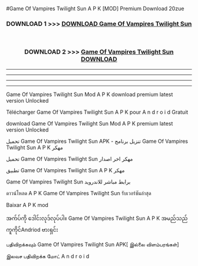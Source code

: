 #Game Of Vampires Twilight Sun  A P K [MOD] Premium Download 20zue



<div align="center">

<h3>DOWNLOAD 1 >>> <a href="https://teeasianyam.web.app?sq=Game Of Vampires Twilight Sun ">DOWNLOAD Game Of Vampires Twilight Sun  </a></h3><br>

<h3>DOWNLOAD 2 >>> <a href="https://teeasianyam.web.app?sq=Game Of Vampires Twilight Sun  ">Game Of Vampires Twilight Sun   DOWNLOAD </a></h3>

</div>


----------------------------------------------------------

----------------------------------------------------------

----------------------------------------------------------

----------------------------------------------------------


Game Of Vampires Twilight Sun   Mod A P K download premium latest version Unlocked

Télécharger Game Of Vampires Twilight Sun   A P K pour A n d r o i d Gratuit

download Game Of Vampires Twilight Sun   Mod A P K premium latest version Unlocked

تحميل Game Of Vampires Twilight Sun   APK - تنزيل برنامج Game Of Vampires Twilight Sun   A P K مهكر

تحميل Game Of Vampires Twilight Sun   مهكر اخر اصدار

تطبيق Game Of Vampires Twilight Sun   A P K مهكر

Game Of Vampires Twilight Sun   برابط مباشر للاندرويد

ดาวน์โหลด A P K Game Of Vampires Twilight Sun   รับเวอร์ชันล่าสุด

Baixar A P K mod

အက်ပ်ကို ဒေါင်းလုဒ်လုပ်ပါ။ Game Of Vampires Twilight Sun   A P K အမည်သည်ကူကိုင်Andriod ဗားရှင်း

பதிவிறக்கவும் Game Of Vampires Twilight Sun   APK[ இல்லை விளம்பரங்கள்] 
 
இலவச பதிவிறக்க மோட் A n d r o i d



